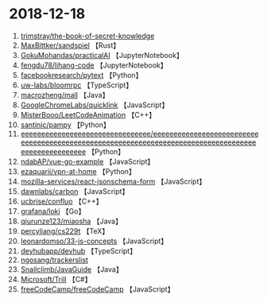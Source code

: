 # 2018-12-18

1. [trimstray/the-book-of-secret-knowledge](https://github.com/trimstray/the-book-of-secret-knowledge) 
2. [MaxBittker/sandspiel](https://github.com/MaxBittker/sandspiel) 【Rust】
3. [GokuMohandas/practicalAI](https://github.com/GokuMohandas/practicalAI) 【JupyterNotebook】
4. [fengdu78/lihang-code](https://github.com/fengdu78/lihang-code) 【JupyterNotebook】
5. [facebookresearch/pytext](https://github.com/facebookresearch/pytext) 【Python】
6. [uw-labs/bloomrpc](https://github.com/uw-labs/bloomrpc) 【TypeScript】
7. [macrozheng/mall](https://github.com/macrozheng/mall) 【Java】
8. [GoogleChromeLabs/quicklink](https://github.com/GoogleChromeLabs/quicklink) 【JavaScript】
9. [MisterBooo/LeetCodeAnimation](https://github.com/MisterBooo/LeetCodeAnimation) 【C++】
10. [santinic/pampy](https://github.com/santinic/pampy) 【Python】
11. [eeeeeeeeeeeeeeeeeeeeeeeeeeeeeeee/eeeeeeeeeeeeeeeeeeeeeeeeeeeeeeeeeeeeeeeeeeeeeeeeeeeeeeeeeeeeeeeeeeeeeeeeeeeeeeeeeeeeeeeeeeeeeeeeeeee](https://github.com/eeeeeeeeeeeeeeeeeeeeeeeeeeeeeeee/eeeeeeeeeeeeeeeeeeeeeeeeeeeeeeeeeeeeeeeeeeeeeeeeeeeeeeeeeeeeeeeeeeeeeeeeeeeeeeeeeeeeeeeeeeeeeeeeeeee) 【Python】
12. [ndabAP/vue-go-example](https://github.com/ndabAP/vue-go-example) 【JavaScript】
13. [ezaquarii/vpn-at-home](https://github.com/ezaquarii/vpn-at-home) 【Python】
14. [mozilla-services/react-jsonschema-form](https://github.com/mozilla-services/react-jsonschema-form) 【JavaScript】
15. [dawnlabs/carbon](https://github.com/dawnlabs/carbon) 【JavaScript】
16. [ucbrise/confluo](https://github.com/ucbrise/confluo) 【C++】
17. [grafana/loki](https://github.com/grafana/loki) 【Go】
18. [qiurunze123/miaosha](https://github.com/qiurunze123/miaosha) 【Java】
19. [percyliang/cs229t](https://github.com/percyliang/cs229t) 【TeX】
20. [leonardomso/33-js-concepts](https://github.com/leonardomso/33-js-concepts) 【JavaScript】
21. [devhubapp/devhub](https://github.com/devhubapp/devhub) 【TypeScript】
22. [ngosang/trackerslist](https://github.com/ngosang/trackerslist) 
23. [Snailclimb/JavaGuide](https://github.com/Snailclimb/JavaGuide) 【Java】
24. [Microsoft/Trill](https://github.com/Microsoft/Trill) 【C#】
25. [freeCodeCamp/freeCodeCamp](https://github.com/freeCodeCamp/freeCodeCamp) 【JavaScript】
